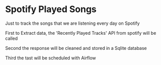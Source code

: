 # Spotify Played Songs
Just to track the songs that we are listening every day on Spotify

First to Extract data, the 'Recently Played Tracks' API from spotify will be called

Second the response will be cleaned and stored in a Sqlite database

Third the tast will be scheduled with Airflow
